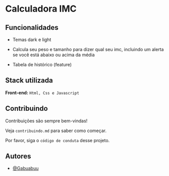 # Calculadora IMC

## Funcionalidades

- Temas dark e light

- Calcula seu peso e tamanho para dizer qual seu imc, incluindo um alerta se você está abaixo ou acima da média

- Tabela de histórico (feature)

## Stack utilizada

**Front-end:** `Html, Css e Javascript`

## Contribuindo

Contribuições são sempre bem-vindas!

Veja `contribuindo.md` para saber como começar.

Por favor, siga o `código de conduta` desse projeto.

## Autores

- [@Gabuabuu](https://www.github.com/Gabuabuu)


